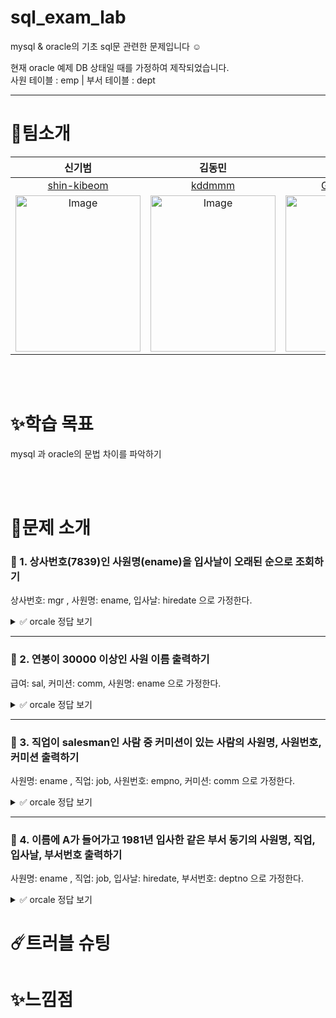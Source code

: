 # sql_exam_lab
mysql & oracle의 기초 sql문 관련한 문제입니다 ☺️

현재 oracle 예제 DB 상태일 때를 가정하여 제작되었습니다.  
사원 테이블 : emp | 부서 테이블 : dept

---
# 👥팀소개
<div align="center">
  
|신기범|김동민|황병길|장송하|
|:---:|:---:|:---:|:---:|
|[shin-kibeom](https://github.com/shin-kibeom)|[kddmmm](https://github.com/kddmmm)|[Gill010147](https://github.com/Gill010147)|[jangongha](https://github.com/songhajang)|
|<img width="200" height="250" alt="Image" src="https://github.com/user-attachments/assets/0e74280b-a6cb-480e-8ddf-dee656d273ba" />|<img width="200" height="250" alt="Image" src="https://github.com/user-attachments/assets/0a3636dc-b947-4d83-ae30-6dbb5708b189" />|<img width="200" height="250" alt="Image" src="https://github.com/user-attachments/assets/99ef8771-e061-4b07-b587-95d76c3e97da" />|<img width="200" height="250" alt="Image" src="https://github.com/user-attachments/assets/158494bb-76c3-41b3-b457-213f6add7b3b" />|
  
</div>

<br>
<br>


# ✨학습 목표
mysql 과 oracle의 문법 차이를 파악하기

<br>
<br>

# 📃문제 소개

### 📌 1. 상사번호(7839)인 사원명(ename)을 입사날이 오래된 순으로 조회하기  
상사번호: mgr , 사원명: ename, 입사날: hiredate 으로 가정한다.

<details>
<summary>✅ orcale 정답 보기</summary>
  
```
SELECT ename AS 사원명, hiredate AS 입사일
FROM emp
WHERE mgr = 7839
ORDER BY hiredate ASC;
```

</details>

---

### 📌 2. 연봉이 30000 이상인 사원 이름 출력하기  
급여: sal, 커미션: comm, 사원명: ename 으로 가정한다.

<details>
<summary>✅ orcale 정답 보기</summary>
  
```
SELECT ename AS 사원명, sal12 AS 연봉
FROM emp
WHERE sal12 >= 30000;
```

</details>

---

### 📌 3. 직업이 salesman인 사람 중 커미션이 있는 사람의 사원명, 사원번호, 커미션 출력하기  
사원명: ename , 직업: job, 사원번호: empno, 커미션: comm 으로 가정한다.

<details>
<summary>✅ orcale 정답 보기</summary>
  
```
SELECT ename AS 사원명, empno AS 사원번호, comm AS 커미션
FROM emp
WHERE job = 'SALESMAN' AND comm > 0;
```

</details>

---

### 📌 4. 이름에 A가 들어가고 1981년 입사한 같은 부서 동기의 사원명, 직업, 입사날, 부서번호 출력하기  
사원명: ename , 직업: job, 입사날: hiredate, 부서번호: deptno 으로 가정한다.

<details>
<summary>✅ orcale 정답 보기</summary>
  
```
SELECT ename AS 사원명, job AS 직업, hiredate AS 입사일, deptno AS 부서번호
FROM emp
WHERE deptno = 30
AND hiredate BETWEEN TO_DATE('1981-01-01', 'YYYY-MM-DD') AND TO_DATE('1981-12-31', 'YYYY-MM-DD')
AND ename LIKE '%A%';
```

</details>


# ☄️트러블 슈팅

# ✨느낌점



